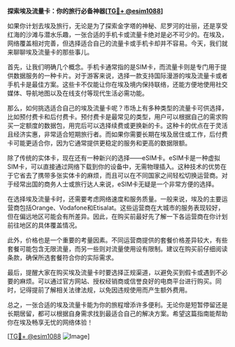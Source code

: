 **探索埃及流量卡：你的旅行必备神器[[TG💪+ @esim1088](https://t.me/s/esim1088)]**

如果你计划去埃及旅行，无论是为了探索金字塔的神秘、尼罗河的壮丽，还是享受红海的沙滩与潜水乐趣，一张合适的手机卡或流量卡绝对是必不可少的。在埃及，网络覆盖相对完善，但选择适合自己的流量卡或手机卡却并不容易。今天，我们就来聊聊埃及流量卡的那些事儿。

首先，让我们明确几个概念。手机卡通常指的是SIM卡，而流量卡则是专门用于提供数据服务的一种卡片。对于游客来说，选择一款支持国际漫游的埃及流量卡或者手机卡是最佳方案。这些卡不仅能让你在埃及境内保持联络，还能方便地使用社交媒体、导航地图以及在线支付等现代生活必需功能。

那么，如何挑选适合自己的埃及流量卡呢？市场上有多种类型的流量卡可供选择，比如预付费卡和后付费卡。预付费卡是最常见的类型，用户可以根据自己的需求购买一定额度的数据包，用完后可以选择续费或更换新的卡。这种卡的优点在于灵活且经济实惠，非常适合短期旅行者。而如果你需要长期在埃及居住或工作，后付费卡可能更适合你，因为它通常提供更稳定的服务和更高的数据限额。

除了传统的实体卡，现在还有一种新兴的选择——eSIM卡。eSIM卡是一种虚拟SIM卡，可以直接通过网络下载到你的设备中，无需物理插入。这种技术的优势在于它省去了携带多张实体卡的麻烦，而且可以在不同国家之间轻松切换运营商。对于经常出国的商务人士或旅行达人来说，eSIM卡无疑是一个非常方便的选择。

在选择埃及流量卡时，还需要考虑网络速度和服务质量。一般来说，埃及的主要运营商包括Orange、Vodafone和Etisalat。这些运营商在大城市的服务表现较好，但在偏远地区可能会有所差异。因此，在购买前最好先了解一下各运营商在你计划前往地区的具体覆盖情况。

此外，价格也是一个重要的考量因素。不同运营商提供的套餐价格差异较大，有些套餐可能包含无限流量，而另一些则对流量使用设有限制。建议在购买前仔细阅读条款，确保所选套餐符合你的实际需求。

最后，提醒大家在购买埃及流量卡时要选择正规渠道，以避免买到假卡或遇到不必要的麻烦。可以通过官方网站、授权经销商或信誉良好的电商平台进行购买。同时，记得提前了解相关法律法规，以免因违规使用而产生额外费用。

总之，一张合适的埃及流量卡能为你的旅程增添许多便利。无论你是短暂停留还是长期居留，都可以根据自身需求找到最适合自己的解决方案。希望这篇指南能帮助你在埃及畅享无忧的网络体验！

[[TG💪+ @esim1088](https://t.me/s/esim1088) ![Image](https://i.postimg.cc/4NQfJmqS/Snipaste-2025-05-13-00-14-12.png)]